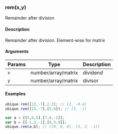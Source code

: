 ### rem(x,y)

Remainder after division


#### Description

Remainder after division. Element-wise for matrix  



#### Arguments

|Params|Type|Description
|---------|----|-----------
|`x` | number/array/matrix | dividend
|`y` | number/array/matrix | divisor


#### Examples

```js
ubique.rem([13,-7],2.2); // [2, -0.4]
ubique.rem([13,-7],[5,6]); // [3, -1]

var a = [[5,6,5],[7,8,-1]];
var b = [[-1,3,-1],[4,5,9]];
ubique.rem(a,b); // [[0, 0, 0], [3, 3, -1]]
```

